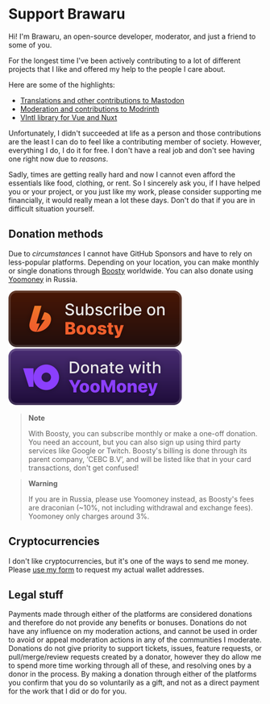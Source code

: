 # Support Brawaru

Hi! I'm Brawaru, an open-source developer, moderator, and just a friend to some
of you.

For the longest time I've been actively contributing to a lot of different
projects that I like and offered my help to the people I care about.

Here are some of the highlights:

- [Translations and other contributions to Mastodon][contrib_mastodon]
- [Moderation and contributions to Modrinth][contrib_modrinth]
- [VIntl library for Vue and Nuxt][contrib_vintl]

[contrib_vintl]: https://github.com/vintl-dev
[contrib_mastodon]:
  https://github.com/mastodon/mastodon/pulls?q=+is%3Apr+author%3Abrawaru
[contrib_modrinth]:
  https://github.com/brawaru?org=modrinth#js-contribution-activity

Unfortunately, I didn't succeeded at life as a person and those contributions
are the least I can do to feel like a contributing member of society. However,
everything I do, I do it for free. I don't have a real job and don't see having
one right now due to _reasons_.

Sadly, times are getting really hard and now I cannot even afford the essentials
like food, clothing, or rent. So I sincerely ask you, if I have helped you
or your project, or you just like my work, please consider supporting me
financially, it would really mean a lot these days. Don't do that if you are in
difficult situation yourself.

## Donation methods

Due to _circumstances_ I cannot have GitHub Sponsors and have to rely on
less-popular platforms. Depending on your location, you can make monthly or
single donations through [Boosty][boosty] worldwide. You can also donate using
[Yoomoney][yoomoney] in Russia.

[![Subscribe on Boosty][boosty_badge]][boosty]
[![Donate with YooMoney][yoomoney_badge]][yoomoney]

[boosty_badge]: ./assets/badge-boosty.svg
[yoomoney_badge]: ./assets/badge-yoomoney.svg

> **Note**
>
> With Boosty, you can subscribe monthly or make a one-off donation. You need an
> account, but you can also sign up using third party services like Google or
> Twitch. Boosty's billing is done through its parent company, ‘CEBC B.V’, and
> will be listed like that in your card transactions, don't get confused!

> **Warning**
>
> If you are in Russia, please use Yoomoney instead, as Boosty's fees are
> draconian (~10%, not including withdrawal and exchange fees). Yoomoney only
> charges around 3%.

## Cryptocurrencies

I don't like cryptocurrencies, but it's one of the ways to send me money. Please
[use my form][crypto] to request my actual wallet addresses.

## Legal stuff

Payments made through either of the platforms are considered donations and
therefore do not provide any benefits or bonuses. Donations do not have any
influence on my moderation actions, and cannot be used in order to avoid or
appeal moderation actions in any of the communities I moderate. Donations do not
give priority to support tickets, issues, feature requests, or pull/merge/review
requests created by a donator, however they do allow me to spend more time
working through all of these, and resolving ones by a donor in the process. By
making a donation through either of the platforms you confirm that you do so
voluntarily as a gift, and not as a direct payment for the work that I did or do
for you.

[boosty]: https://boosty.to/brawaru
[yoomoney]: https://yoomoney.ru/to/410014746904198
[conv]: https://www.google.com/search?q=usd%20to%20rub
[crypto]: https://forms.gle/rFmLBGCrahspENZVA
